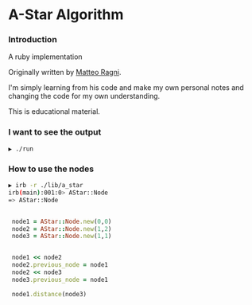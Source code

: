 # A-Star Algorithm

### Introduction

A ruby implementation

Originally written by [Matteo Ragni](https://github.com/MatteoRagni/ruby-astar).

I'm simply learning from his code and make my own personal notes and
changing the code for my own understanding.

This is educational material.

### I want to see the output

```
▶ ./run
```


### How to use the nodes

```sh
▶ irb -r ./lib/a_star
irb(main):001:0> AStar::Node
=> AStar::Node
```

```ruby

 node1 = AStar::Node.new(0,0)
 node2 = AStar::Node.new(1,2)
 node3 = AStar::Node.new(1,1)


 node1 << node2
 node2.previous_node = node1
 node2 << node3
 node3.previous_node = node1

 node1.distance(node3)

```
